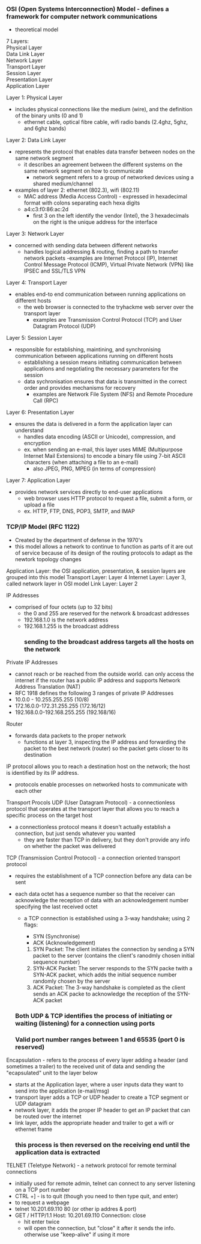 ### OSI (Open Systems Interconnection) Model - defines a framework for computer network communications
 - theoretical model

7 Layers:   
    Physical Layer  
    Data Link Layer  
    Network Layer  
    Transport Layer  
    Session Layer  
    Presentation Layer  
    Application Layer  

Layer 1: Physical Layer
  - includes physical connections like the medium (wire), and the definition of the binary units (0 and 1)
      - ethernet cable, optical fibre cable, wifi radio bands (2.4ghz, 5ghz, and 6ghz bands)

Layer 2: Data Link Layer
  - represents the protocol that enables data transfer between nodes on the same network segment
      - it describes an agreement between the different systems on the same network segment on how to communicate
          - network segment refers to a group of networked devices using a shared medium/channel
  - examples of layer 2: ethernet (802.3), wifi (802.11)
      - MAC address (Media Access Control) - expressed in hexadecimal format with colons separating each hexa digits
      - a4:c3:f0:86:ac:2d
        - first 3 on the left identify the vendor (Intel), the 3 hexadecimals on the right is the unique address for the interface
       
Layer 3: Network Layer
  - concerned with sending data between different networks
      - handles logical addressing & routing, finding a path to transfer network packets
        -examples are Internet Protocol (IP), Internet Control Message Protocol (ICMP), Virtual Private Network (VPN) like IPSEC and SSL/TLS VPN

Layer 4: Transport Layer
  - enables end-to end communication between running applications on different hosts
      - the web browser is connected to the tryhackme web server over the transport layer
          - examples are Transmission Control Protocol (TCP) and User Datagram Protocol (UDP)

Layer 5: Session Layer 
  - responsible for establishing, maintining, and synchronising communication between applications running on different hosts
      - establishing a session means initiating communication between applications and negotiating the necessary parameters for the session
      - data sychronisation ensures that data is transmitted in the correct order and provides mechanisms for recovery
          - examples are Network File System (NFS) and Remote Procedure Call (RPC)
       
Layer 6: Presentation Layer 
  - ensures the data is delivered in a form the application layer can understand
      - handles data encoding (ASCII or Unicode), compression, and encryption
      - ex. when sending an e-mail, this layer uses MIME (Multipurpose Internet Mail Extensions) to encode a binary file using 7-bit ASCII characters (when attaching a file to an e-mail)
          - also JPEG, PNG, MPEG (in terms of compression)
   
Layer 7: Application Layer
  - provides network services directly to end-user applications
      - web browser uses HTTP protocol to request a file, submit a form, or upload a file
      - ex. HTTP, FTP, DNS, POP3, SMTP, and IMAP
   
### TCP/IP Model (RFC 1122)

- Created by the department of defense in the 1970's
- this model allows a network to continue to function as parts of it are out of service because of its design of the routing protocols to adapt as the newtork topology changes

Application Layer: the OSI application, presentation, & session layers are grouped into this model
Transport Layer: Layer 4
Internet Layer: Layer 3, called network layer in OSI model
Link Layer: Layer 2

IP Addresses
 - comprised of four octets (up to 32 bits)
      - the 0 and 255 are reserved for the network & broadcast addresses
      - 192.168.1.0 is the network address
      - 192.168.1.255 is the broadcast address
        ### sending to the broadcast address targets all the hosts on the network

Private IP Addresses
  - cannot reach or be reached from the outside world. can only access the internet if the router has a public IP address and supports Network Address Translation (NAT)
  - RFC 1918 defines the following 3 ranges of private IP Addresses
  - 10.0.0 - 10.255.255.255 (10/8)
  - 172.16.0.0-172.31.255.255 (172.16/12)
  - 192.168.0.0-192.168.255.255 (192.168/16)

Router
  - forwards data packets to the proper network
      - functions at layer 3, inspecting the IP address and forwarding the packet to the best network (router) so the packet gets closer to its destination

IP protocol allows you to reach a destination host on the network; the host is identified by its IP address. 
 - protocols enable processes on networked hosts to communicate with each other 

Transport Procols 
 UDP (User Datagram Protocol) - a connectionless protocol that operates at the transport layer that allows you to reach a specific process on the target host
   - a connectionless protocol means it doesn't actually establish a connection, but just sends whatever you wanted
      - they are faster than TCP in delivery, but they don't provide any info on whether the packet was delivered

 TCP (Transmission Control Protocol) - a connection oriented transport protocol
   - requires the establishment of a TCP connection before any data can be sent
   - each data octet has a sequence number so that the receiver can acknowledge the reception of data with an acknowledgement number specifying the last received octet
      - a TCP connection is established using a 3-way handshake; using 2 flags:
         - SYN (Synchronise)
         - ACK (Acknowledgement)

        1. SYN Packet: The client initiates the connection by sending a SYN packet to the server (contains the client's ranodmly chosen initial sequence number)
         2. SYN-ACK Packet: The server responds to the SYN  packe twith a SYN-ACK packet, which adds the initial sequence number randomly chosen by the server
         3. ACK Packet: The 3-way handshake is completed as the client sends an ACK packe to acknowledge the reception of the SYN-ACK packet
       
       ### Both UDP & TCP identifies the process of initiating or waiting (listening) for a connection using ports
      ### Valid port number ranges between 1 and 65535 (port 0 is reserved)

Encapsulation - refers to the process of every layer adding a header (and sometimes a trailer) to the received unit of data and sending the "ecapsulated" unit to the layer below
  - starts at the Application layer, where a user inputs data they want to send into the application (e-mail/msg)
  - transport layer adds a TCP or UDP header to create a TCP segment or UDP datagram
  - network layer, it adds the proper IP  header to get an IP packet that can be routed over the internet
  - link layer, adds the appropriate header and trailer to get a wifi or ethernet frame
     ### this process is then reversed on the receiving end until the application data is extracted

TELNET (Teletype Network) - a network protocol for remote terminal connections
 - initially used for remote admin, telnet can connect to any server listening on a TCP port number
  - CTRL +] - is to quit (though you need to then type quit, and enter)
 - to request a webpage
 - telnet 10.201.69.110 80 (or other ip addres & port)
 - GET / HTTP/1.1
   Host: 10.201.69.110
   Connection: close
      - hit enter twice
   - will open the connection, but "close" it after it sends the info. otherwise use "keep-alive" if using it more

